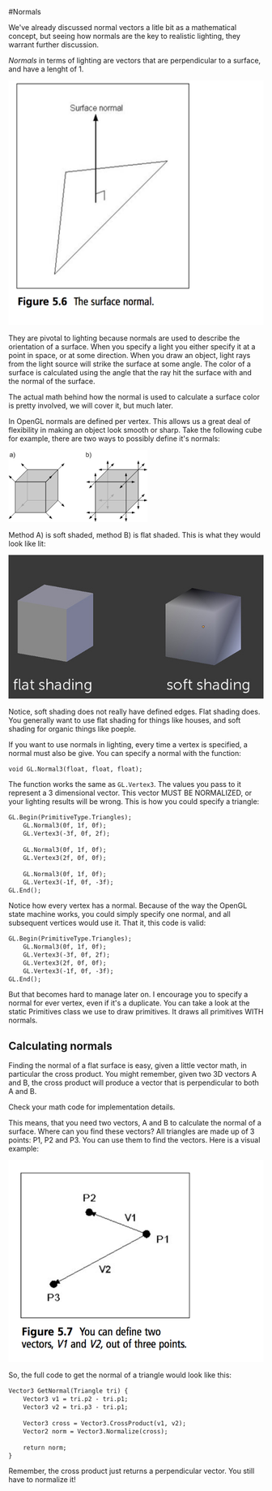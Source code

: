 #Normals

We've already discussed normal vectors a litle bit as a mathematical concept, but seeing how normals are the key to realistic lighting, they warrant further discussion.

_Normals_ in terms of lighting are vectors that are perpendicular to a surface, and have  a lenght of 1.

![NORMAL](surf_norm.png)

They are pivotal to lighting because normals are used to describe the orientation of a surface. When you specify a light you either specify it at a point in space, or at some direction. When you draw an object, light rays from the light source will strike the surface at some angle. The color of a surface is calculated using the angle that the ray hit the surface with and the normal of the surface.

The actual math behind how the normal is used to calculate a surface color is pretty involved, we will cover it, but much later.

In OpenGL normals are defined per vertex. This allows us a great deal of flexibility in making an object look smooth or sharp. Take the following cube for example, there are two ways to possibly define it's normals:

![CUBE](cube_normz.png)

Method A) is soft shaded, method B) is flat shaded. This is what they would look like lit:

![SOFT](soft_flat.jpg)

Notice, soft shading does not really have defined edges. Flat shading does. You generally want to use flat shading for things like houses, and soft shading for organic things like poeple.

If you want to use normals in lighting, every time a vertex is specified, a normal must also be give. You can specify a normal with the function:

```
void GL.Normal3(float, float, float);
```

The function works the same as ```GL.Vertex3```. The values you pass to it represent a 3 dimensional vector. This vector MUST BE NORMALIZED, or your lighting results will be wrong. This is how you could specify a triangle:

```
GL.Begin(PrimitiveType.Triangles);
    GL.Normal3(0f, 1f, 0f);
    GL.Vertex3(-3f, 0f, 2f);
    
    GL.Normal3(0f, 1f, 0f);
    GL.Vertex3(2f, 0f, 0f);
    
    GL.Normal3(0f, 1f, 0f);
    GL.Vertex3(-1f, 0f, -3f);
GL.End();
```

Notice how every vertex has a normal. Because of the way the OpenGL state machine works, you could simply specify one normal, and all subsequent vertices would use it. That it, this code is valid:

```
GL.Begin(PrimitiveType.Triangles);
    GL.Normal3(0f, 1f, 0f);
    GL.Vertex3(-3f, 0f, 2f);
    GL.Vertex3(2f, 0f, 0f);
    GL.Vertex3(-1f, 0f, -3f);
GL.End();
```

But that becomes hard to manage later on. I encourage you to specify a normal for ever vertex, even if it's a duplicate. You can take a look at the static Primitives class we use to draw primitives. It draws all primitives WITH normals.

## Calculating normals
Finding the normal of a flat surface is easy, given a little vector math, in particular the cross product. You might remember, given two 3D vectors A and B, the cross product will produce a vector that is perpendicular to both A and B.

Check your math code for implementation details.

This means, that you need two vectors, A and B to calculate the normal of a surface. Where can you find these vectors? All triangles are made up of 3 points: P1, P2 and P3. You can use them to find the vectors. Here is a visual example:

![PV](p_from_v.png)

So, the full code to get the normal of a triangle would look like this:

```
Vector3 GetNormal(Triangle tri) {
    Vector3 v1 = tri.p2 - tri.p1;
    Vector3 v2 = tri.p3 - tri.p1;
    
    Vector3 cross = Vector3.CrossProduct(v1, v2);
    Vector2 norm = Vector3.Normalize(cross);
    
    return norm;
}
```

Remember, the cross product just returns a perpendicular vector. You still have to normalize it!